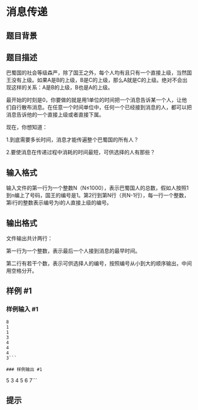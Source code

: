 # 消息传递

## 题目背景



## 题目描述

巴蜀国的社会等级森严，除了国王之外，每个人均有且只有一个直接上级，当然国王没有上级。如果A是B的上级，B是C的上级，那么A就是C的上级。绝对不会出现这样的关系：A是B的上级，B也是A的上级。

最开始的时刻是0，你要做的就是用1单位的时间把一个消息告诉某一个人，让他们自行散布消息。在任意一个时间单位中，任何一个已经接到消息的人，都可以把消息告诉他的一个直接上级或者直接下属。

现在，你想知道：

1.到底需要多长时间，消息才能传遍整个巴蜀国的所有人？

2.要使消息在传递过程中消耗的时间最短，可供选择的人有那些？


## 输入格式

输入文件的第一行为一个整数N（N≤1000），表示巴蜀国人的总数，假如人按照1到n编上了号码，国王的编号是1。第2行到第N行（共N-1行），每一行一个整数，第i行的整数表示编号为i的人直接上级的编号。


## 输出格式

文件输出共计两行：

第一行为一个整数，表示最后一个人接到消息的最早时间。

第二行有若干个数，表示可供选择人的编号，按照编号从小到大的顺序输出，中间用空格分开。


## 样例 #1

### 样例输入 #1
```
8
1
1
3
4
4
4
3```

### 样例输出 #1

```
5
3 4 5 6 7```

## 提示


